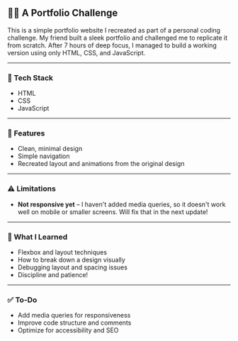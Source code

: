 
## 🧑‍💻 A Portfolio Challenge

This is a simple portfolio website I recreated as part of a personal coding challenge. My friend built a sleek portfolio and challenged me to replicate it from scratch. After 7 hours of deep focus, I managed to build a working version using only HTML, CSS, and JavaScript.

---

### 🔨 Tech Stack

* HTML
* CSS
* JavaScript

---

### 🎯 Features

* Clean, minimal design
* Simple navigation
* Recreated layout and animations from the original design

---

### ⚠️ Limitations

* **Not responsive yet** – I haven't added media queries, so it doesn't work well on mobile or smaller screens. Will fix that in the next update!

---

### 🧠 What I Learned

* Flexbox and layout techniques
* How to break down a design visually
* Debugging layout and spacing issues
* Discipline and patience!

---

### ✅ To-Do

* Add media queries for responsiveness
* Improve code structure and comments
* Optimize for accessibility and SEO

